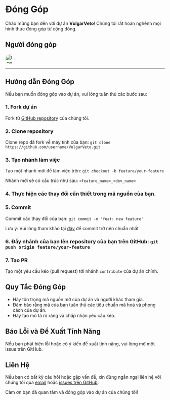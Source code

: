 # Đóng Góp

Chào mừng bạn đến với dự án **VulgarVeto**! Chúng tôi rất hoan nghênh mọi hình thức đóng góp từ cộng đồng.

## Người đóng góp
<ul style="list-style-type: none; padding: 0; margin: 0;">
    <li style="display: inline-block; margin-right: 10px;">
        <a href="https://github.com/theanishtar"><img src="https://avatars.githubusercontent.com/u/89396036?v=4" alt="Image 1" style="border-radius: 50%; width: 30px; height: 30px;"></a>
    </li>
    <!-- Add more images as needed -->
</ul>

----------


## Hướng dẫn Đóng Góp

Nếu bạn muốn đóng góp vào dự án, vui lòng tuân thủ các bước sau:

### 1. Fork dự án
Fork từ [GitHub repository](https://github.com/theanishtar/VulgarVeto) của chúng tôi.

### 2. Clone repository
Clone repo đã fork về máy tính của bạn: `git clone https://github.com/username/VulgarVeto.git`

### 3. Tạo nhánh làm việc
Tạo một nhánh mới để làm việc trên: `git checkout -b feature/your-feature`

Nhánh mới sẽ có cấu trúc như sau: `<feature_name>_<dev_name>`

### 4. Thực hiện các thay đổi cần thiết trong mã nguồn của bạn.

### 5. Commit
Commit các thay đổi của bạn: `git commit -m 'feat: new feature'`

Lưu ý: Vui lòng tham khảo tại [đây](https://davisupers.web.app/github/session7.html) để commit trở nên chuẩn nhất

### 6. Đẩy nhánh của bạn lên repository của bạn trên GitHub: `git push origin feature/your-feature`

### 7. Tạo PR

Tạo một yêu cầu kéo (pull request) tới nhánh `contribute` của dự án chính.

## Quy Tắc Đóng Góp

- Hãy tôn trọng mã nguồn mở của dự án và người khác tham gia.
- Đảm bảo rằng mã của bạn tuân thủ các tiêu chuẩn mã hoá và phong cách của dự án.
- Hãy tạo mô tả rõ ràng và chấp nhận yêu cầu kéo.

## Báo Lỗi và Đề Xuất Tính Năng

Nếu bạn phát hiện lỗi hoặc có ý kiến đề xuất tính năng, vui lòng mở một issue trên GitHub.

## Liên Hệ

Nếu bạn có bất kỳ câu hỏi hoặc gặp vấn đề, xin đừng ngần ngại liên hệ với chúng tôi qua [email](mailto:dangthpc@gmail.com) hoặc [issues trên GitHub](https://github.com/theanishtar/VulgarVeto/issues).

Cảm ơn bạn đã quan tâm và đóng góp vào dự án của chúng tôi!
